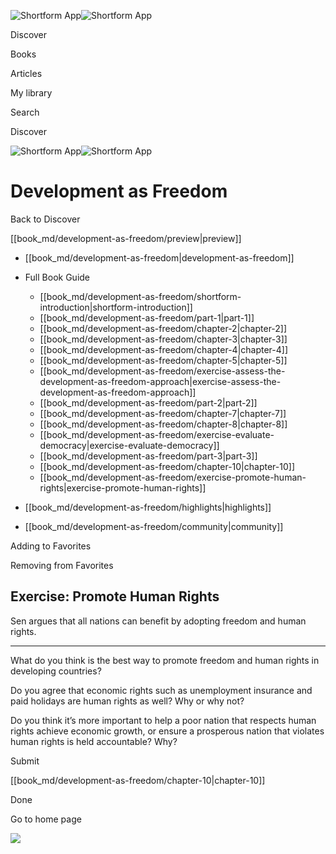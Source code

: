 ![Shortform App](/img/logo.36a2399e.svg)![Shortform App](/img/logo-dark.70c1b072.svg)

Discover

Books

Articles

My library

Search

Discover

![Shortform App](/img/logo.36a2399e.svg)![Shortform App](/img/logo-dark.70c1b072.svg)

# Development as Freedom

Back to Discover

[[book_md/development-as-freedom/preview|preview]]

  * [[book_md/development-as-freedom|development-as-freedom]]
  * Full Book Guide

    * [[book_md/development-as-freedom/shortform-introduction|shortform-introduction]]
    * [[book_md/development-as-freedom/part-1|part-1]]
    * [[book_md/development-as-freedom/chapter-2|chapter-2]]
    * [[book_md/development-as-freedom/chapter-3|chapter-3]]
    * [[book_md/development-as-freedom/chapter-4|chapter-4]]
    * [[book_md/development-as-freedom/chapter-5|chapter-5]]
    * [[book_md/development-as-freedom/exercise-assess-the-development-as-freedom-approach|exercise-assess-the-development-as-freedom-approach]]
    * [[book_md/development-as-freedom/part-2|part-2]]
    * [[book_md/development-as-freedom/chapter-7|chapter-7]]
    * [[book_md/development-as-freedom/chapter-8|chapter-8]]
    * [[book_md/development-as-freedom/exercise-evaluate-democracy|exercise-evaluate-democracy]]
    * [[book_md/development-as-freedom/part-3|part-3]]
    * [[book_md/development-as-freedom/chapter-10|chapter-10]]
    * [[book_md/development-as-freedom/exercise-promote-human-rights|exercise-promote-human-rights]]
  * [[book_md/development-as-freedom/highlights|highlights]]
  * [[book_md/development-as-freedom/community|community]]



Adding to Favorites 

Removing from Favorites 

## Exercise: Promote Human Rights

Sen argues that all nations can benefit by adopting freedom and human rights.

* * *

What do you think is the best way to promote freedom and human rights in developing countries?

Do you agree that economic rights such as unemployment insurance and paid holidays are human rights as well? Why or why not?

Do you think it’s more important to help a poor nation that respects human rights achieve economic growth, or ensure a prosperous nation that violates human rights is held accountable? Why?

Submit 

[[book_md/development-as-freedom/chapter-10|chapter-10]]

Done

Go to home page 

![](https://bat.bing.com/action/0?ti=56018282&Ver=2&mid=b5008a85-539e-4518-bca6-25ceadc827ed&sid=49fff5b0636c11eeb9c611038afc8668&vid=4a005010636c11ee80c703d4c4a7acd5&vids=0&msclkid=N&pi=0&lg=en-US&sw=800&sh=600&sc=24&nwd=1&tl=Shortform%20%7C%20Development%20as%20Freedom&p=https%3A%2F%2Fwww.shortform.com%2Fapp%2Fbook%2Fdevelopment-as-freedom%2Fexercise-promote-human-rights&r=&lt=495&evt=pageLoad&sv=1&rn=992501)
